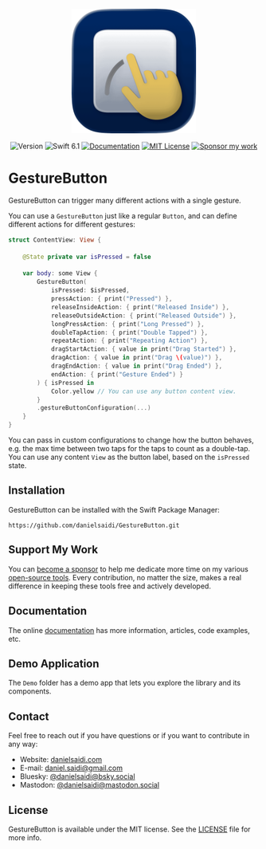 <p align="center">
    <img src="Resources/Icon-Badge.png" alt="Project Icon" width="250" />
</p>

<p align="center">
    <img src="https://img.shields.io/github/v/release/danielsaidi/GestureButton?color=%2300550&sort=semver" alt="Version" title="Version" />
    <img src="https://img.shields.io/badge/swift-6.1-orange.svg" alt="Swift 6.1" />
    <a href="https://danielsaidi.github.io/GestureButton"><img src="https://img.shields.io/badge/documentation-web-blue.svg" alt="Documentation" /></a>
    <a href="https://github.com/danielsaidi/GestureButton/blob/master/LICENSE"><img src="https://img.shields.io/github/license/danielsaidi/GestureButton" alt="MIT License" /></a>
    <a href="https://github.com/sponsors/danielsaidi"><img src="https://img.shields.io/badge/sponsor-GitHub-red.svg" alt="Sponsor my work" /></a>
</p>


# GestureButton

GestureButton can trigger many different actions with a single gesture.

You can use a ``GestureButton`` just like a regular `Button`, and can define different actions for different gestures:

```swift
struct ContentView: View {

    @State private var isPressed = false
    
    var body: some View {
        GestureButton(
            isPressed: $isPressed,
            pressAction: { print("Pressed") },
            releaseInsideAction: { print("Released Inside") },
            releaseOutsideAction: { print("Released Outside") },
            longPressAction: { print("Long Pressed") },
            doubleTapAction: { print("Double Tapped") },
            repeatAction: { print("Repeating Action") },
            dragStartAction: { value in print("Drag Started") },
            dragAction: { value in print("Drag \(value)") },
            dragEndAction: { value in print("Drag Ended") },
            endAction: { print("Gesture Ended") }
        ) { isPressed in
            Color.yellow // You can use any button content view.
        }
        .gestureButtonConfiguration(...)
    }
}
```

You can pass in custom configurations to change how the button behaves, e.g. the max time between two taps for the taps to count as a double-tap. You can use any content `View` as the button label, based on the `isPressed` state.



## Installation

GestureButton can be installed with the Swift Package Manager:

```
https://github.com/danielsaidi/GestureButton.git
```


## Support My Work

You can [become a sponsor][Sponsors] to help me dedicate more time on my various [open-source tools][OpenSource]. Every contribution, no matter the size, makes a real difference in keeping these tools free and actively developed.



## Documentation

The online [documentation][Documentation] has more information, articles, code examples, etc.



## Demo Application

The `Demo` folder has a demo app that lets you explore the library and its components.



## Contact

Feel free to reach out if you have questions or if you want to contribute in any way:

* Website: [danielsaidi.com][Website]
* E-mail: [daniel.saidi@gmail.com][Email]
* Bluesky: [@danielsaidi@bsky.social][Bluesky]
* Mastodon: [@danielsaidi@mastodon.social][Mastodon]



## License

GestureButton is available under the MIT license. See the [LICENSE][License] file for more info.



[Email]: mailto:daniel.saidi@gmail.com
[Website]: https://danielsaidi.com
[GitHub]: https://github.com/danielsaidi
[OpenSource]: https://danielsaidi.com/opensource
[Sponsors]: https://github.com/sponsors/danielsaidi

[Bluesky]: https://bsky.app/profile/danielsaidi.bsky.social
[Mastodon]: https://mastodon.social/@danielsaidi
[Twitter]: https://twitter.com/danielsaidi

[Documentation]: https://danielsaidi.github.io/GestureButton
[Getting-Started]: https://danielsaidi.github.io/GestureButton/documentation/gesturebutton/getting-started
[License]: https://github.com/danielsaidi/GestureButton/blob/master/LICENSE
